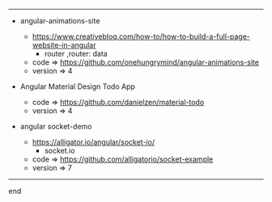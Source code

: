 
---

- angular-animations-site
  - https://www.creativebloq.com/how-to/how-to-build-a-full-page-website-in-angular
    - router ,router: data 
  - code => https://github.com/onehungrymind/angular-animations-site
  - version => 4

- Angular Material Design Todo App
  - code => https://github.com/danielzen/material-todo
  - version => 4

- angular socket-demo
  - https://alligator.io/angular/socket-io/
    - socket.io
  - code => https://github.com/alligatorio/socket-example
  - version => 7

---

end
